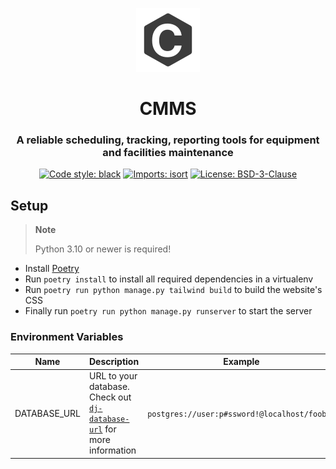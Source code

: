 <p align="center"><img src="cmms/static/icon.svg"/></p>
<h1 align="center">
CMMS<br/>
</h1>
<h3 align="center">A reliable scheduling, tracking, reporting tools for equipment and facilities maintenance</h3>

<p id="badges" align="center">
    <a href="https://github.com/psf/black"><img alt="Code style: black" src="https://img.shields.io/badge/code%20style-black-000000.svg"></a>
    <a href="https://pycqa.github.io/isort"><img alt="Imports: isort" src="https://img.shields.io/badge/%20imports-isort-%231674b1?style=flat&labelColor=ef8336"></a>
    <a href="/LICENSE"><img alt="License: BSD-3-Clause" src="https://img.shields.io/badge/license-BSD--3--Clause-blue.svg"></a>
</p>

## Setup
> **Note**
>
> Python 3.10 or newer is required!

<!-- TODO: environment variables -->
- Install [Poetry](https://python-poetry.org/docs/#installation)
- Run `poetry install` to install all required dependencies in a virtualenv
- Run `poetry run python manage.py tailwind build` to build the website's CSS
- Finally run `poetry run python manage.py runserver` to start the server

### Environment Variables

|Name|Description|Example|
|----|-----------|-------|
|DATABASE\_URL|URL to your database. Check out [`dj-database-url`](https://github.com/jazzband/dj-database-url#url-schema) for more information|`postgres://user:p#ssword!@localhost/foobar`|
